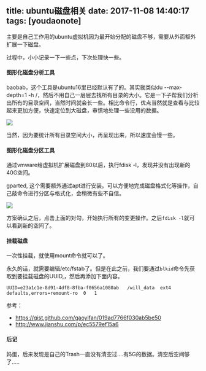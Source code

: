 
title: ubuntu磁盘相关
date: 2017-11-08 14:40:17
tags: [youdaonote]
---

主要是自己工作用的ubuntu虚拟机因为最开始分配的磁盘不够，需要从外面额外扩展一下磁盘。

过程中，小小记录一下一些点，下次处理快一些。


#### 图形化磁盘分析工具

baobab，这个工具是ubuntu16里已经默认有了的。其实就类似du --max-depth=1 -h /，然后不用自己一层层去找所有目录的大小。它是一下子帮我们分析出所有的目录空间，当然时间就会长一些。相比命令行，优点当然就是查看与比较起来更加方便，快速定位到大磁盘，审慎地处理一些没用的数据。


![](https://dn-linuxcn.qbox.me/data/attachment/album/201404/24/151605g7xh8uhk7a8b5suu.png)

当然，因为要统计所有目录空间大小，再呈现出来，所以速度会慢一些。


####  图形化磁盘分区工具

通过vmware给虚拟机扩展磁盘到80以后，执行fdisk -l，发现并没有出现新的40G空间。

gparted, 这个需要额外通过apt进行安装。可以方便地完成磁盘格式化等操作，自己敲命令进行分区与格式化，会稍微有些不自信。


![](http://1833.img.pp.sohu.com.cn/images/blog/2008/9/18/16/2/11d1b7819a1g213.jpg)


方案确认之后，点击上面的对勾，开始执行所有的变更操作。之后`fdisk -l`就可以看到新的空间了。



#### 挂载磁盘

一次性挂载，就使用mount命令就可以了。


永久的话，就需要编辑/etc/fstab了。但是在此之前，我们要通过`blkid`命令先获取到要挂载磁盘的UUID,，然后再添加下面内容。

```
UUID=e23a1c1e-8d91-4df8-8fba-f0656a1080ab	/will_data	ext4	defaults,errors=remount-ro	0	1
```


参考：
- https://gist.github.com/gaoyifan/019ad7766f030ab5be50
- http://www.jianshu.com/p/ec5579ef15a6



#### 后记
妈蛋，后来发现是自己的Trash一直没有清空过....有5G的数据。清空后空间够了.....
